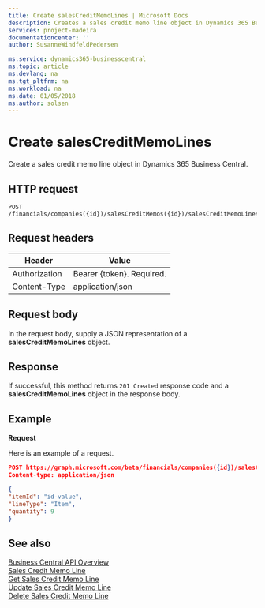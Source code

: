 ```yaml
---
title: Create salesCreditMemoLines | Microsoft Docs
description: Creates a sales credit memo line object in Dynamics 365 Business Central.
services: project-madeira
documentationcenter: ''
author: SusanneWindfeldPedersen

ms.service: dynamics365-businesscentral
ms.topic: article
ms.devlang: na
ms.tgt_pltfrm: na
ms.workload: na
ms.date: 01/05/2018
ms.author: solsen
---
```


# Create salesCreditMemoLines
Create a sales credit memo line object in Dynamics 365 Business Central.

## HTTP request

```
POST /financials/companies({id})/salesCreditMemos({id})/salesCreditMemoLines
```

## Request headers

|Header|Value|
|------|-----|
|Authorization  |Bearer {token}. Required.    |
|Content-Type   |application/json    |

## Request body
In the request body, supply a JSON representation of a **salesCreditMemoLines** object.

## Response
If successful, this method returns ```201 Created``` response code and a **salesCreditMemoLines** object in the response body.

## Example

**Request**

Here is an example of a request.

```json
POST https://graph.microsoft.com/beta/financials/companies({id})/salesCreditMemos({id})/salesCreditMemoLines
Content-type: application/json

{
"itemId": "id-value",
"lineType": "Item",
"quantity": 9
}
```
## See also
[Business Central API Overview](../dynamics-business-central-concept-overview.md)  
[Sales Credit Memo Line](../resources/dynamics_salescreditmemoline.md)  
[Get Sales Credit Memo Line](../api/dynamics_salescreditmemoline_get.md)  
[Update Sales Credit Memo Line](../api/dynamics_salescreditmemoline_update.md)  
[Delete Sales Credit Memo Line](../api/dynamics_salescreditmemoline_delete.md)  